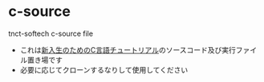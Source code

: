 # c-source
tnct-softech c-source file

- これは[新入生のためのC言語チュートリアル](https://tnct-softech2017.github.io/)のソースコード及び実行ファイル置き場です
- 必要に応じてクローンするなりして使用してください
